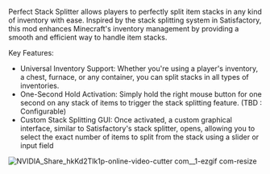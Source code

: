 Perfect Stack Splitter allows players to perfectly split item stacks in any kind of inventory with ease. Inspired by the stack splitting system in Satisfactory, this mod enhances Minecraft's inventory management by providing a smooth and efficient way to handle item stacks.

Key Features:
- Universal Inventory Support: Whether you're using a player's inventory, a chest, furnace, or any container, you can split stacks in all types of inventories.
- One-Second Hold Activation: Simply hold the right mouse button for one second on any stack of items to trigger the stack splitting feature. (TBD : Configurable)
- Custom Stack Splitting GUI: Once activated, a custom graphical interface, similar to Satisfactory's stack splitter, opens, allowing you to select the exact number of items to split from the stack using a slider or input field

![NVIDIA_Share_hkKd2Tlk1p-_online-video-cutter com__1_-ezgif com-resize](https://github.com/user-attachments/assets/c0d5d5c8-3d07-4f45-bbe1-9c6c70b75a34)
